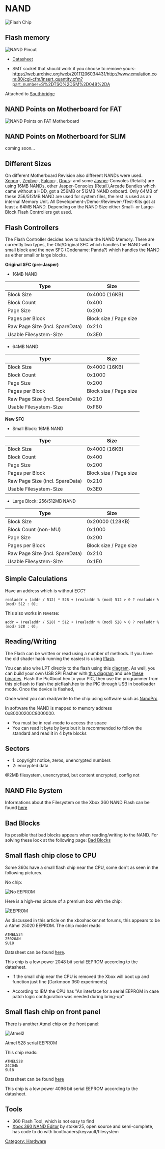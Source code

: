 # NAND

![Flash Chip](images/Flash.jpg "Flash Chip")

## Flash memory

![NAND Pinout](images/Nandpinout.png "NAND Pinout")

- [Datasheet](https://web.archive.org/web/20150112073857/http://www.hynix.com/datasheet/pdf/flash/HY27US(08_16)281A%20Series(Rev0.6).pdf)


- SMT socket that should work if you choose to remove yours:
  https://web.archive.org/web/20111206034431/http://www.emulation.com:80/cgi-cfm/insert_quantity.cfm?part_number=S%2DTSO%2DSM%2D048%2DA

Attached to [Southbridge](../Southbridge.md)

## NAND Points on Motherboard for FAT

![NAND Points on FAT Motherboard](images/Nandreadpins.jpg)

## NAND Points on Motherboard for SLIM

coming soon...

## Different Sizes

On different Motherboard Revision also different NANDs were used.
[Xenon](../Xenon_(Motherboard).md)-, [Zephyr](../Revisions/Zephyr.md)-,
[Falcon](../Revisions/Falcon.md)-, [Opus](../Revisions/Falcon.md#opus)- and some
[Jasper](../Revisions/Jasper.md)-Consoles (Retails) are using 16MB NANDs,
other [Jasper](../Revisions/Jasper.md)-Consoles (Retail),Arcade Bundles which
came without a HDD, got a 256MB or 512MB NAND onboard. Only 64MB of
these 256/512MB NAND are used for system files, the rest is used as an
internal Memory Unit. All Development-/Demo-/Reviewer-/Test-Kits got at
least a 64MB NAND. Depending on the NAND Size either Small- or
Large-Block Flash Controllers get used.

## Flash Controllers

The Flash Controller decides how to handle the NAND Memory. There are
currently two types, the Old/Original SFC which handles the NAND with
small block and the new SFC (Codename: Panda?) which handles the NAND as
either small or large blocks.

**Original SFC (pre-Jasper)**

  - 16MB NAND

| Type                            | Size                   |
| ------------------------------- | ---------------------- |
| Block Size                      | 0x4000 (16KB)          |
| Block Count                     | 0x400                  |
| Page Size                       | 0x200                  |
| Pages per Block                 | Block size / Page size |
| Raw Page Size (incl. SpareData) | 0x210                  |
| Usable Filesystem-Size          | 0x3E0                  |

  - 64MB NAND

| Type                            | Size                   |
| ------------------------------- | ---------------------- |
| Block Size                      | 0x4000 (16KB)          |
| Block Count                     | 0x1000                 |
| Page Size                       | 0x200                  |
| Pages per Block                 | Block size / Page size |
| Raw Page Size (incl. SpareData) | 0x210                  |
| Usable Filesystem-Size          | 0xF80                  |

**New SFC**

  - Small Block: 16MB NAND

| Type                            | Size                   |
| ------------------------------- | ---------------------- |
| Block Size                      | 0x4000 (16KB)          |
| Block Count                     | 0x400                  |
| Page Size                       | 0x200                  |
| Pages per Block                 | Block size / Page size |
| Raw Page Size (incl. SpareData) | 0x210                  |
| Usable Filesystem-Size          | 0x3E0                  |

  - Large Block: 256/512MB NAND

| Type                            | Size                   |
| ------------------------------- | ---------------------- |
| Block Size                      | 0x20000 (128KB)        |
| Block Count (non-MU)            | 0x1000                 |
| Page Size                       | 0x200                  |
| Pages per Block                 | Block size / Page size |
| Raw Page Size (incl. SpareData) | 0x210                  |
| Usable Filesystem-Size          | 0x1E0                  |

## Simple Calculations

Have an address which is without ECC?

`realaddr = (addr / 512) * 528 + (realaddr % (mod) 512 > 0 ? realaddr % (mod) 512 : 0);`

This also works in reverse:

`addr = (realaddr / 528) * 512 + (realaddr % (mod) 528 > 0 ? realaddr % (mod) 528 : 0);`

## Reading/Writing

The Flash can be written or read using a number of methods. If you have
the old shader hack running the easiest is using [lflash](../../../Linux/Lflash.md).

You can also wire LPT directly to the flash using this
[diagram](http://img19.imageshack.us/img19/5198/wiringforxenondiagram.jpg).
As well, you can build your own USB SPI Flasher with [this
diagram](http://img35.imageshack.us/img35/8949/xbox360usbflasher.png)
and use [these binaries](https://sourceforge.net/projects/free60/files/PicFlash/PICFLASH_v3b_plus2.zip).
Flash the PicXboot.hex to your PIC, then use the programmer from this picflash to flash the
picflash.hex to the PIC through USB in bootloader mode. Once the device is flashed,


Once wired you can read/write to the chip using software such as
[NandPro](../../../Homebrew/PC-Software/NANDPro.md).

In software the NAND is mapped to memory address 0x80000200C8000000.

  - You must be in real-mode to access the space
  - You can read it byte by byte but it is recommended to follow the
    standard and read it in 4 byte blocks

## Sectors

  - 1: copyright notice, zeros, unencrypted numbers
  - 2: encrypted data

@2MB filesystem, unencrypted, but content encrypted, config not

## NAND File System

Informations about the Filesystem on the Xbox 360 NAND Flash can be found
[here](../../.././System-Software/NAND_File_System.md)

## Bad Blocks

Its possible that bad blocks appears when reading/writing to the NAND.
For solving these look at the following page: [Bad Blocks](../../../Hacks/NAND_Bad_Blocks.md)

## Small flash chip close to CPU

Some 360s have a small flash chip near the CPU, some don't as seen in
the following pictures.

No chip:

![No EEPROM](images/X360Pro_noeeprom.jpg "X360Pro with No EEPROM")

Here is a high-res picture of a premium box with the chip:

![EEPROM](images/Eeprom.jpg "EEPROM")

As discussed in this article on the xboxhacker.net forums, this appears
to be a Atmel 25020 EEPROM. The chip model reads:

```
ATMEL524
25020AN
SU18
```

Datasheet can be found
[here](https://web.archive.org/web/20061005163428/http://www.atmel.com/dyn/resources/prod_documents/doc3348.pdf).

This chip is a low power 2048 bit serial EEPROM according to the
datasheet.

- If the small chip near the CPU is removed the Xbox will boot up and
  function just fine \[Darkmoon 360 experiments\]

- According to IBM the CPU has "An interface for a serial EEPROM in
  case patch logic configuration was needed during bring-up"

## Small flash chip on front panel

There is another Atmel chip on the front panel:

![Atmel2](../../../images/Noimage.png) <!-- This image (Atmel2.jpg) has never actually appeard on the wiki archive. A new image can be taken by anyone with the correct hardware. -->

Atmel 528 serial EEPROM

This chip reads:

```
ATMEL528
24C04N
SU18
```

Datasheet can be found
[here](https://web.archive.org/web/20061224151351/http://www.atmel.com/dyn/resources/prod_documents/doc0180.pdf)

This chip is a low power 4096 bit serial EEPROM according to the
datasheet.

## Tools

- 360 Flash Tool, which is not easy to find
- [Xbox 360 NAND Editor](http://www.megaupload.com/?d=LGF518J0) by stoker25,
  open source and semi-complete, has code to do with bootloaders/keyvault/filesystem

[Category: Hardware](../../index.md)
